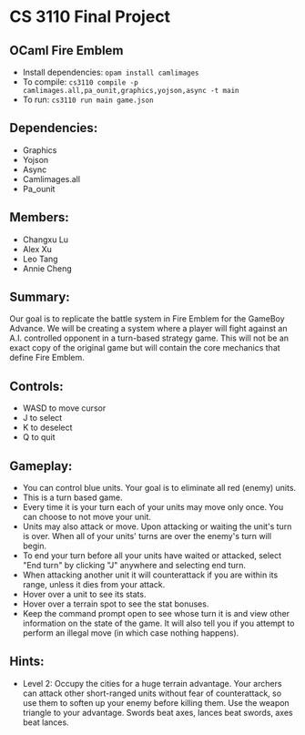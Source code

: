 # CS 3110 Final Project
## OCaml Fire Emblem
- Install dependencies: `opam install camlimages`
- To compile: `cs3110 compile -p camlimages.all,pa_ounit,graphics,yojson,async -t main`
- To run: `cs3110 run main game.json`

## Dependencies:
- Graphics
- Yojson
- Async
- Camlimages.all
- Pa_ounit

## Members:
- Changxu Lu
- Alex Xu
- Leo Tang
- Annie Cheng

## Summary:
Our goal is to replicate the battle system in Fire Emblem for the GameBoy Advance. We will be creating a system where a player will fight against an A.I. controlled opponent in a turn-based strategy game. This will not be an exact copy of the original game but will contain the core mechanics that define Fire Emblem.

## Controls:
- WASD to move cursor
- J to select
- K to deselect
- Q to quit

## Gameplay:
- You can control blue units. Your goal is to eliminate all red (enemy) units.
- This is a turn based game.
- Every time it is your turn each of your units may move only once. You can choose to not move your unit.
- Units may also attack or move. Upon attacking or waiting the unit's turn is over. When all of your units' turns are over the enemy's turn will begin.
- To end your turn before all your units have waited or attacked, select "End turn" by clicking "J" anywhere and selecting end turn.
- When attacking another unit it will counterattack if you are within its range, unless it dies from your attack.
- Hover over a unit to see its stats.
- Hover over a terrain spot to see the stat bonuses.
- Keep the command prompt open to see whose turn it is and view other information on the state of the game. It will also tell you if you attempt to perform an illegal move (in which case nothing happens).

## Hints:
- Level 2:
  Occupy the cities for a huge terrain advantage.
  Your archers can attack other short-ranged units without fear of counterattack, so use them to soften up your enemy before killing them.
  Use the weapon triangle to your advantage. Swords beat axes, lances beat swords, axes beat lances.


